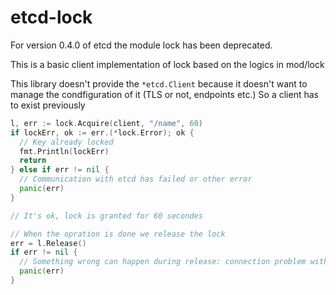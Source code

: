 etcd-lock
=========

For version 0.4.0 of etcd the module lock has been deprecated.

This is a basic client implementation of lock based on the logics in mod/lock

This library doesn't provide the `*etcd.Client` because it doesn't want to
manage the condfiguration of it (TLS or not, endpoints etc.) So a client has to
exist previously

```go
l, err := lock.Acquire(client, "/name", 60)
if lockErr, ok := err.(*lock.Error); ok {
  // Key already locked
  fmt.Println(lockErr)
  return
} else if err != nil {
  // Communication with etcd has failed or other error
  panic(err)
}

// It's ok, lock is granted for 60 secondes

// When the opration is done we release the lock
err = l.Release()
if err != nil {
  // Something wrong can happen during release: connection problem with etcd
  panic(err)
}
```
